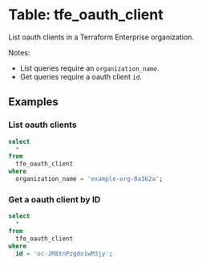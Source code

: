 # Table: tfe_oauth_client

List oauth clients in a Terraform Enterprise organization.

Notes:
* List queries require an `organization_name`.
* Get queries require a oauth client `id`.

## Examples

### List oauth clients

```sql
select
  *
from
  tfe_oauth_client
where
  organization_name = 'example-org-8a362a';
```

### Get a oauth client by ID

```sql
select
  *
from
  tfe_oauth_client
where
  id = 'oc-JM8tnPzgdo1wM3jy';
```

